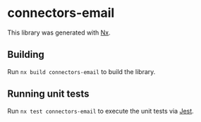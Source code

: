 # connectors-email

This library was generated with [Nx](https://nx.dev).

## Building

Run `nx build connectors-email` to build the library.

## Running unit tests

Run `nx test connectors-email` to execute the unit tests via [Jest](https://jestjs.io).
